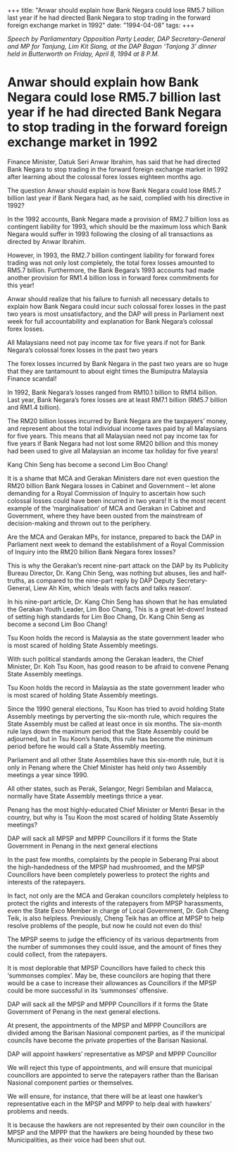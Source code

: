 +++ 
title: "Anwar should explain how Bank Negara could lose RM5.7 billion last year if he had directed Bank Negara to stop trading in the forward foreign exchange market in 1992"
date: "1994-04-08"
tags:
+++

_Speech by Parliamentary Opposition Party Leader, DAP Secretary-General and MP for Tanjung, Lim Kit Siang, at the DAP Bagan ‘Tanjong 3’ dinner held in Butterworth on Friday, April 8, 1994 at 8 P.M._

# Anwar should explain how Bank Negara could lose RM5.7 billion last year if he had directed Bank Negara to stop trading in the forward foreign exchange market in 1992

Finance Minister, Datuk Seri Anwar Ibrahim, has said that he had directed Bank Negara to stop trading in the forward foreign exchange market in 1992 after learning about the colossal forex losses eighteen months ago.</u>

The question Anwar should explain is how Bank Negara could lose RM5.7 billion last year if Bank Negara had, as he said, complied with his directive in 1992?

In the 1992 accounts, Bank Negara made a provision of RM2.7 billion loss as contingent liability for 1993, which should be the maximum loss which Bank Negara would suffer in 1993 following the closing of all transactions as directed by Anwar Ibrahim.

However, in 1993, the RM2.7 billion contingent liability for forward forex trading was not only lost completely, the total forex losses amounted to RM5.7 billion. Furthermore, the Bank Begara’s 1993 accounts had made another provision for RM1.4 billion loss in forward forex commitments for this year!

Anwar should realize that his failure to furnish all necessary details to explain how Bank Negara could incur such colossal forex losses in the past two years is most unsatisfactory, and the DAP will press in Parliament next week for full accountability and explanation for Bank Negara’s colossal forex losses.

All Malaysians need not pay income tax for five years if not for Bank Negara’s colossal forex losses in the past two years

The forex losses incurred by Bank Negara in the past two years are so huge that they are tantamount to about eight times the Bumiputra Malaysia Finance scandal!

In 1992, Bank Negara’s losses ranged from RM10.1 billion to RM14 billion. Last year, Bank Negara’s forex losses are at least RM7.1 billion (RM5.7 billion and RM1.4 billion).

The RM20 billion losses incurred by Bank Negara are the taxpayers’ money, and represent about the total individual income taxes paid by all Malaysians for five years. This means that all Malaysian need not pay income tax for five years if Bank Negara had not lost some RM20 billion and this money had been used to give all Malaysian an income tax holiday for five years!

Kang Chin Seng has become a second Lim Boo Chang!

It is a shame that MCA and Gerakan Ministers dare not even question the RM20 billion Bank Negara losses in Cabinet and Government – let alone demanding for a Royal Commission of Inquiry to ascertain how such colossal losses could have been incurred in two years!
It is the most recent example of the ‘marginalisation’ of MCA and Gerakan in Cabinet and Government, where they have been ousted from the mainstream of decision-making and thrown out to the periphery.

Are the MCA and Gerakan MPs, for instance, prepared to back the DAP in Parliament next week to demand the establishment of a Royal Commission of Inquiry into the RM20 billion Bank Negara forex losses?

This is why the Gerakan’s recent nine-part attack on the DAP by its Publicity Bureau Director, Dr. Kang Chin Seng, was nothing but abuses, lies and half-truths, as compared to the nine-part reply by DAP Deputy Secretary-General, Liew Ah Kim, which ‘deals with facts and talks reason’.

In his nine-part article, Dr. Kang Chin Seng has shown that he has emulated the Gerakan Youth Leader, Lim Boo Chang, This is a great let-down! Instead of setting high standards for Lim Boo Chang, Dr. Kang Chin Seng as become a second Lim Boo Chang!

Tsu Koon holds the record is Malaysia as the state government leader who is most scared of holding State Assembly meetings.

With such political standards among the Gerakan leaders, the Chief Minister, Dr. Koh Tsu Koon, has good reason to be afraid to convene Penang State Assembly meetings.

Tsu Koon holds the record in Malaysia as the state government leader who is most scared of holding State Assembly meetings.

Since the 1990 general elections, Tsu Koon has tried to avoid holding State Assembly meetings by perverting the six-month rule, which requires the State Assembly must be called at least once in six months.
 The six-month rule lays down the maximum period that the State Assembly could be adjourned, but in Tsu Koon’s hands, this rule has become the minimum period before he would call a State Assembly meeting.

Parliament and all other State Assemblies have this six-month rule, but it is only in Penang where the Chief Minister has held only two Assembly meetings a year since 1990.

All other states, such as Perak, Selangor, Negri Sembilan and Malacca, normally have State Assembly meetings thrice a year.

Penang has the most highly-educated Chief Minister or Mentri Besar in the country, but why is Tsu Koon the most scared of holding State Assembly meetings?

DAP will sack all MPSP and MPPP Councillors if it forms the State Government in Penang in the next general elections

In the past few months, complaints by the people in Seberang Prai about the high-handedness of the MPSP had mushroomed, and the MPSP Councillors have been completely powerless to protect the rights and interests of the ratepayers.

In fact, not only are the MCA and Gerakan councilors completely helpless to protect the rights and interests of the ratepayers from MPSP harassments, even the State Exco Member in charge of Local Government, Dr. Goh Cheng Teik, is also helpless. Previously, Cheng Teik has an office at MPSP to help resolve problems of the people, but now he could not even do this!

The MPSP seems to judge the efficiency of its various departments from the number of summonses they could issue, and the amount of fines they could collect, from the ratepayers.

It is most deplorable that MPSP Councillors have failed to check this ‘summonses complex’. May be, these councilors are hoping that there would be a case to increase their allowances as Councillors if the MPSP could be more successful in its ‘summonses’ offensive.

DAP will sack all the MPSP and MPPP Councillors if it forms the State Government of Penang in the next general elections.

At present, the appointments of the MPSP and MPPP Councillors are divided among the Barisan Nasional component parties, as if the municipal councils have become the private properties of the Barisan Nasional.

DAP will appoint hawkers’ representative as MPSP and MPPP Councillor

We will reject this type of appointments, and will ensure that municipal councillors are appointed to serve the ratepayers rather than the Barisan Nasional component parties or themselves.

We will ensure, for instance, that there will be at least one hawker’s representative each in the MPSP and MPPP to help deal with hawkers’ problems and needs.

It is because the hawkers are not represented by their own councilor in the MPSP and the MPPP that the hawkers are being hounded by these two Municipalities, as their voice had been shut out.
 
